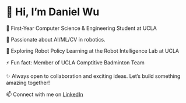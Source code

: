 # 👋 Hi, I’m Daniel Wu

🌟 First-Year Computer Science & Engineering Student at UCLA

🚀 Passionate about AI/ML/CV in robotics.

🧠 Exploring Robot Policy Learning at the Robot Intelligence Lab at UCLA

⚡ Fun fact: Member of UCLA Comptitive Badminton Team

✨ Always open to collaboration and exciting ideas. Let’s build something amazing together!

📫 Connect with me on [LinkedIn](https://www.linkedin.com/in/danielwu06)

<!---
dwu006/dwu006 is a ✨ special ✨ repository because its `README.md` (this file) appears on your GitHub profile.
You can click the Preview link to take a look at your changes.
--->
